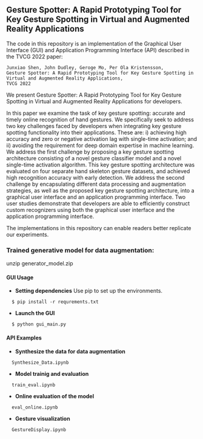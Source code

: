 ## Gesture Spotter: A Rapid Prototyping Tool for Key Gesture Spotting in Virtual and Augmented Reality Applications
The code in this repository is an implementation of the Graphical User Interface (GUI) and Application Programming Interface (API) described in the TVCG 2022 paper:

	Junxiao Shen, John Dudley, Geroge Mo, Per Ola Kristensson,
	Gesture Spotter: A Rapid Prototyping Tool for Key Gesture Spotting in Virtual and Augmented Reality Applications, 
	TVCG 2022
    
    
We present Gesture Spotter: A Rapid Prototyping Tool for Key Gesture Spotting in Virtual and Augmented Reality Applications for developers. 

In this paper we examine the task of key gesture spotting: accurate and timely online recognition of hand gestures. We specifically seek to address two key challenges faced by developers when integrating key gesture spotting functionality into their applications. These are: i) achieving high accuracy and zero or negative activation lag with single-time activation; and ii) avoiding the requirement for deep domain expertise in machine learning. We address the first challenge by proposing a key gesture spotting architecture consisting of a novel gesture classifier model and a novel single-time activation algorithm. This key gesture spotting architecture was evaluated on four separate hand skeleton gesture datasets, and achieved high recognition accuracy with early detection. We address the second challenge by encapsulating different data processing and augmentation strategies, as well as the proposed key gesture spotting architecture, into a graphical user interface and an application programming interface. Two user studies demonstrate that developers are able to efficiently construct custom recognizers using both the graphical user interface and the application programming interface.


The implementations in this repository can enable readers better replicate our experiments. 

### Trained generative model for data augmentation: 
unzip generator_model.zip


#### GUI Usage
- **Setting dependencies** 
Use pip to set up the environments.
```
  $ pip install -r requrements.txt
```

- **Launch the GUI**
```
  $ python gui_main.py
```

#### API Examples
- **Synthesize the data for data augmentation**
```
  Synthesize_Data.ipynb
```

- **Model trainig and evaluation**
```
  train_eval.ipynb
```

- **Online evaluation of the model**
```
  eval_online.ipynb
```

- **Gesture visualization**
```
  GestureDisplay.ipynb
```


